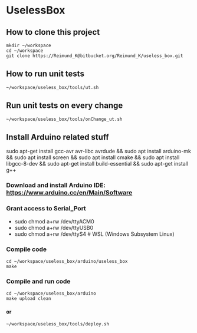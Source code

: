# UselessBox

## How to clone this project

    mkdir ~/workspace
    cd ~/workspace
    git clone https://Reimund_K@bitbucket.org/Reimund_K/useless_box.git

## How to run unit tests

    ~/workspace/useless_box/tools/ut.sh

## Run unit tests on every change

    ~/workspace/useless_box/tools/onChange_ut.sh

## Install Arduino related stuff

sudo apt-get install gcc-avr avr-libc avrdude &&
sudo apt install arduino-mk &&
sudo apt install screen &&
sudo apt install cmake &&
sudo apt install libgcc-8-dev &&
sudo apt-get install build-essential &&
sudo apt-get install g++

### Download and install Arduino IDE: https://www.arduino.cc/en/Main/Software

### Grant access to Serial_Port

* sudo chmod a+rw /dev/ttyACM0
* sudo chmod a+rw /dev/ttyUSB0
* sudo chmod a+rw /dev/ttyS4  # WSL (Windows Subsystem Linux)

### Compile code

    cd ~/workspace/useless_box/arduino/useless_box
    make

### Compile and run code

    cd ~/workspace/useless_box/arduino
    make upload clean

#### or

    ~/workspace/useless_box/tools/deploy.sh
